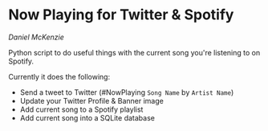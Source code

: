 # Now Playing for Twitter & Spotify
*Daniel McKenzie*

Python script to do useful things with the current song you're listening to on Spotify.

Currently it does the following:

* Send a tweet to Twitter (#NowPlaying `Song Name` by `Artist Name`)
* Update your Twitter Profile & Banner image
* Add current song to a Spotify playlist
* Add current song into a SQLite database
